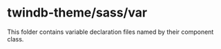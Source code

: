 # twindb-theme/sass/var

This folder contains variable declaration files named by their component class.
